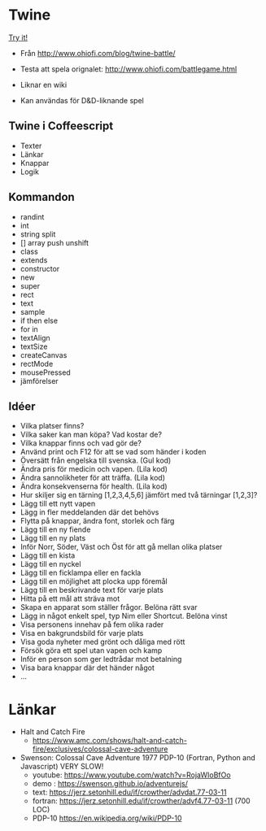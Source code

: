 # Twine

[Try it!](https://christernilsson.github.io/Lab/2018/059-TwineFray/index.html)

* Från http://www.ohiofi.com/blog/twine-battle/
* Testa att spela orignalet: http://www.ohiofi.com/battlegame.html

* Liknar en wiki
* Kan användas för D&D-liknande spel

## Twine i Coffeescript

* Texter
* Länkar
* Knappar
* Logik

## Kommandon

* randint
* int
* string split
* [] array push unshift
* class
* extends
* constructor
* new
* super
* rect 
* text
* sample
* if then else
* for in
* textAlign
* textSize 
* createCanvas
* rectMode
* mousePressed
* jämförelser

## Idéer

* Vilka platser finns?
* Vilka saker kan man köpa? Vad kostar de?
* Vilka knappar finns och vad gör de?
* Använd print och F12 för att se vad som händer i koden
* Översätt från engelska till svenska. (Gul kod)
* Ändra pris för medicin och vapen. (Lila kod)
* Ändra sannolikheter för att träffa. (Lila kod)
* Ändra konsekvenserna för health. (Lila kod)
* Hur skiljer sig en tärning [1,2,3,4,5,6] jämfört med två tärningar [1,2,3]?
* Lägg till ett nytt vapen
* Lägg in fler meddelanden där det behövs
* Flytta på knappar, ändra font, storlek och färg
* Lägg till en ny fiende
* Lägg till en ny plats
* Inför Norr, Söder, Väst och Öst för att gå mellan olika platser
* Lägg till en kista
* Lägg till en nyckel
* Lägg till en ficklampa eller en fackla
* Lägg till en möjlighet att plocka upp föremål
* Lägg till en beskrivande text för varje plats
* Hitta på ett mål att sträva mot
* Skapa en apparat som ställer frågor. Belöna rätt svar
* Lägg in något enkelt spel, typ Nim eller Shortcut. Belöna vinst
* Visa personens innehav på fem olika rader
* Visa en bakgrundsbild för varje plats
* Visa goda nyheter med grönt och dåliga med rött
* Försök göra ett spel utan vapen och kamp
* Inför en person som ger ledtrådar mot betalning
* Visa bara knappar där det händer något 
* ...

# Länkar

* Halt and Catch Fire 
  * https://www.amc.com/shows/halt-and-catch-fire/exclusives/colossal-cave-adventure 
* Swenson: Colossal Cave Adventure 1977 PDP-10 (Fortran, Python and Javascript) VERY SLOW!
  * youtube: https://www.youtube.com/watch?v=RojaWIoBfOo
  * demo : https://swenson.github.io/adventurejs/
  * text: https://jerz.setonhill.edu/if/crowther/advdat.77-03-11
  * fortran: https://jerz.setonhill.edu/if/crowther/advf4.77-03-11 (700 LOC)
  * PDP-10 https://en.wikipedia.org/wiki/PDP-10
